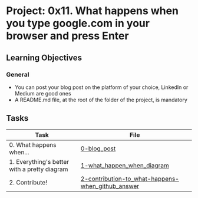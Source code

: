 # Project: 0x11. What happens when you type google.com in your browser and press Enter

<h2>Learning Objectives</h2>

<h3>General</h3>

<ul>
<li>You can post your blog post on the platform of your choice, LinkedIn or Medium are good ones</li>
<li>A README.md file, at the root of the folder of the project, is mandatory</li>
</ul>

<h2>Tasks</h2>

| Task                                         | File                                                                                                     |
|----------------------------------------------|----------------------------------------------------------------------------------------------------------|
| 0. What happens when...                      | [0-blog_post](./0-blog_post)                                                                             |
| 1. Everything's better with a pretty diagram | [1-what_happen_when_diagram](./1-what_happen_when_diagram)                                               |
| 2. Contribute!                               | [2-contribution-to_what-happens-when_github_answer](./2-contribution-to_what-happens-when_github_answer) |
